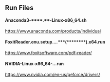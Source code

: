 ## Run Files

#### Anaconda3-****.**-Linux-x86_64.sh
https://www.anaconda.com/products/individual

#### FoxitReader.enu.setup.*.*.*.****(********).x64.run
https://www.foxitsoftware.com/pdf-reader/

#### NVIDIA-Linux-x86_64-***.**.*.run
https://www.nvidia.com/en-us/geforce/drivers/
